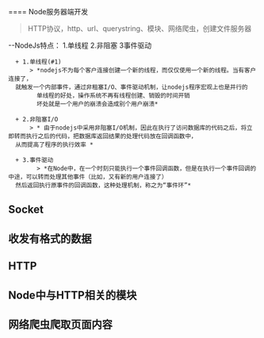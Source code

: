 ==== Node服务器端开发

> HTTP协议，http、url、querystring、模块、网络爬虫，创建文件服务器

--NodeJs特点：
     1.单线程          2.非阻塞             3事件驱动

      + 1.单线程(#1)
          > *nodejs不为每个客户连接创建一个新的线程，而仅仅使用一个新的线程。当有客户连接了，  
      就触发一个内部事件，通过非租塞I/O、事件驱动机制，让nodejs程序宏观上也是并行的
            单线程的好处，操作系统不再有线程创建、销毁的时间开销
            坏处就是一个用户的崩溃会造成别个用户崩溃*

      + 2.非阻塞I/O
          > * 由于nodejs中采用非阻塞I/O机制，因此在执行了访问数据库的代码之后，将立即转而执行之后的代码，把数据库返回结果的处理代码放在回调函数中，  
      从而提高了程序的执行效率 *    

      + 3.事件驱动
            > *在Node中，在一个时刻只能执行一个事件回调函数，但是在执行一个事件回调的中途，可以转而处理其他事件（比如，又有新的用户连接了）  
      然后返回执行原事件的回调函数，这种处理机制，称之为“事件环”*


## Socket

## 收发有格式的数据


## HTTP



## Node中与HTTP相关的模块



## 网络爬虫爬取页面内容